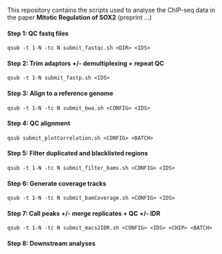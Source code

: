 This repository contains the scripts used to analyse the ChIP-seq data in the paper **Mitotic Regulation of SOX2** (preprint ...)

#### Step 1: QC fastq files
`qsub -t 1-N -tc N submit_fastqc.sh <DIR> <IDS>`
#### Step 2: Trim adaptors +/- demultiplexing + repeat QC
`qsub -t 1-N submit_fastp.sh <IDS>`
#### Step 3: Align to a reference genome
`qsub -t 1-N -tc N submit_bwa.sh <CONFIG> <IDS>`
#### Step 4: QC alignment
`qsub submit_plotCorrelation.sh <CONFIG> <BATCH>`
#### Step 5: Filter duplicated and blacklisted regions
`qsub -t 1-N -tc N submit_filter_bams.sh <CONFIG> <IDS>`
#### Step 6: Generate coverage tracks
`qsub -t 1-N -tc N submit_bamCoverage.sh <CONFIG> <IDS>`
#### Step 7: Call peaks +/- merge replicates + QC +/- IDR
`qsub -t 1-N -tc N submit_macs2IDR.sh <CONFIG> <IDS> <CHIP> <BATCH>`
#### Step 8: Downstream analyses



